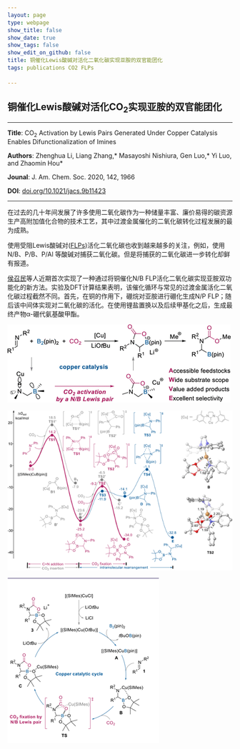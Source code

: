 ```yaml
---
layout: page
type: webpage
show_title: false
show_date: true
show_tags: false
show_edit_on_github: false
title: 铜催化Lewis酸碱对活化二氧化碳实现亚胺的双官能团化
tags: publications CO2 FLPs

---
```


##  铜催化Lewis酸碱对活化CO<sub>2</sub>实现亚胺的双官能团化



-----

**Title**: CO<sub>2</sub> Activation by Lewis Pairs Generated Under Copper Catalysis Enables Difunctionalization of Imines

**Authors**: Zhenghua Li, Liang Zhang,* Masayoshi Nishiura, Gen Luo,* Yi Luo, and Zhaomin Hou*

**Jounal**: J. Am. Chem. Soc. 2020, 142, 1966

**DOI**: [doi.org/10.1021/jacs.9b11423](https://sci-hub.se/10.1021/jacs.9b11423)

-----

在过去的几十年间发展了许多使用二氧化碳作为一种储量丰富、廉价易得的碳资源生产高附加值化合物的技术工艺，其中过渡金属催化的二氧化碳转化过程发展的最为成熟。

使用受阻Lewis酸碱对([FLPs](https://scholar.googluck.tk/scholar?q=frustrated+Lewis+pairs&hl=zh-CN&as_sdt=0&as_vis=1&oi=scholart))活化二氧化碳也收到越来越多的关注，例如，使用N/B、P/B、P/Al 等酸碱对捕获二氧化碳。但是将捕获的二氧化碳进一步转化却鲜有报道。

[侯召民](http://orcid.org/0000-0003-2841-5120)等人近期首次实现了一种通过将铜催化N/B FLP活化二氧化碳实现亚胺双功能化的新方法。实验及DFT计算结果表明，该催化循环与常见的过渡金属活化二氧化碳过程截然不同。首先，在铜的作用下，硼烷对亚胺进行硼化生成N/P FLP；随后该中间体实现对二氧化碳的活化。在使用锂盐置换以及后续甲基化之后，生成最终产物α-硼代氨基酸甲酯。

<img src="/assets/images/upload/2020-5-20-%E9%93%9C%E5%82%AC%E5%8C%96Lewis%E9%85%B8%E7%A2%B1%E5%AF%B9%E6%B4%BB%E5%8C%96%E4%BA%8C%E6%B0%A7%E5%8C%96%E7%A2%B3%E5%AE%9E%E7%8E%B0%E8%83%BA%E7%9A%84%E5%8F%8C%E5%AE%98%E8%83%BD%E5%9B%A2%E5%8C%96.assets/ja9b11423_0011.gif" alt="img"  />



![image-20200525154631048](/assets/images/upload/2020-5-20-%E9%93%9C%E5%82%AC%E5%8C%96Lewis%E9%85%B8%E7%A2%B1%E5%AF%B9%E6%B4%BB%E5%8C%96%E4%BA%8C%E6%B0%A7%E5%8C%96%E7%A2%B3%E5%AE%9E%E7%8E%B0%E8%83%BA%E7%9A%84%E5%8F%8C%E5%AE%98%E8%83%BD%E5%9B%A2%E5%8C%96.assets/image-20200525154631048.png)



![image-20200525154723663](/assets/images/upload/2020-5-20-%E9%93%9C%E5%82%AC%E5%8C%96Lewis%E9%85%B8%E7%A2%B1%E5%AF%B9%E6%B4%BB%E5%8C%96%E4%BA%8C%E6%B0%A7%E5%8C%96%E7%A2%B3%E5%AE%9E%E7%8E%B0%E8%83%BA%E7%9A%84%E5%8F%8C%E5%AE%98%E8%83%BD%E5%9B%A2%E5%8C%96.assets/image-20200525154723663.png)

